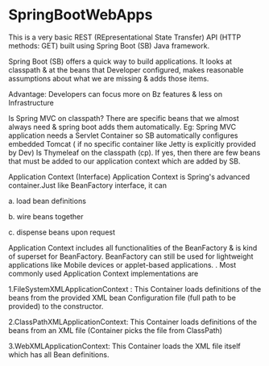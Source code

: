 # SpringBootWebApps
This is a very basic REST (REpresentational State Transfer) API (HTTP methods: GET) built using Spring Boot (SB) Java framework.

Spring Boot (SB) offers a quick way to build applications.
It looks at classpath & at the beans that Developer configured, makes reasonable assumptions about what we are missing & adds those items.

Advantage:
Developers can focus more on Bz features & less on Infrastructure


Is Spring MVC on classpath?
There are specific beans that we almost always need & spring boot adds them automatically.
Eg: Spring MVC application needs a Servlet Container so SB automatically configures embedded Tomcat ( if no specific container like Jetty is explicitly provided by Dev)
Is Thymeleaf on the classpath (cp). If yes, then there are few beans that must be added to our application context which are added by SB.

Application Context (Interface)
Application Context is Spring's advanced container.Just like BeanFactory interface, it can 

a. load bean definitions 

b. wire beans together 

c. dispense beans upon request 

Application Context includes all functionalities of the BeanFactory & is kind of superset for BeanFactory. BeanFactory can still be used for lightweight applications like Mobile devices or applet-based applications. 
.
Most commonly used Application Context implementations are 

1.FileSystemXMLApplicationContext : This Container loads definitions of the beans from the provided XML bean Configuration file (full path to be provided) to the constructor. 

2.ClassPathXMLApplicationContext: This Container loads definitions of the beans from an XML file (Container picks the file from ClassPath) 

3.WebXMLApplicationContext: This Container loads the XML file itself which has all Bean definitions. 
